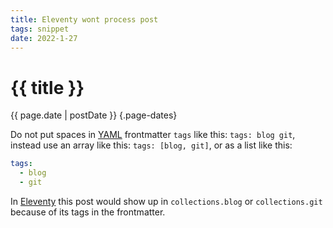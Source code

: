 ```yaml
---
title: Eleventy wont process post
tags: snippet
date: 2022-1-27
---
```


# {{ title }}

{{ page.date | postDate }} {.page-dates}

Do not put spaces in [YAML](https://yaml.org/) frontmatter `tags` like this: `tags: blog git`, instead use an array like this: `tags: [blog, git]`, or as a list like this:

```yaml
tags:
  - blog
  - git
```

In [Eleventy](https://www.11ty.dev) this post would show up in `collections.blog` or `collections.git` because of its tags in the frontmatter.
